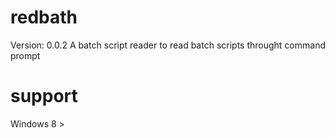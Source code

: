 # redbath 
Version: 0.0.2
A batch script reader to read batch scripts throught command prompt

# support
Windows 8 >
